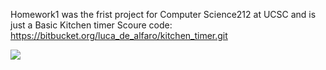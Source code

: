 Homework1 was the frist project for Computer Science212  at UCSC and is just a Basic Kitchen timer
Scoure code: https://bitbucket.org/luca_de_alfaro/kitchen_timer.git

![](https://raw.githubusercontent.com/MichaelJames0913/Mobile-Development/master/Android/cmps121/HW1/KitchenTimer.pngg)